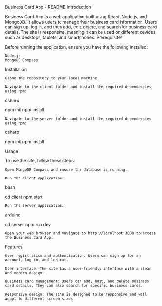 Business Card App - README
Introduction

Business Card App is a web application built using React, Node.js, and MongoDB. It allows users to manage their business card information. Users can sign up, log in, and then add, edit, delete, and search for business card details. The site is responsive, meaning it can be used on different devices, such as desktops, tablets, and smartphones.
Prerequisites

Before running the application, ensure you have the following installed:

    Node.js
    MongoDB Compass

Installation

    Clone the repository to your local machine.

    Navigate to the client folder and install the required dependencies using npm:

csharp

npm init
npm install

    Navigate to the server folder and install the required dependencies using npm:

csharp

npm init
npm install

Usage

To use the site, follow these steps:

    Open MongoDB Compass and ensure the database is running.

    Run the client application:

bash

cd client
npm start

    Run the server application:

arduino

cd server
npm run dev

    Open your web browser and navigate to http://localhost:3000 to access the Business Card App.

Features

    User registration and authentication: Users can sign up for an account, log in, and log out.

    User interface: The site has a user-friendly interface with a clean and modern design.

    Business card management: Users can add, edit, and delete business card details. They can also search for specific business cards.

    Responsive design: The site is designed to be responsive and will adapt to different screen sizes.
